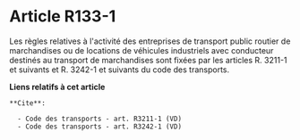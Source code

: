 # Article R133-1

Les règles relatives à l'activité des entreprises de transport public routier de marchandises ou de locations de véhicules
industriels avec conducteur destinés au transport de marchandises sont fixées par les articles R. 3211-1 et suivants et R.
3242-1 et suivants du code des transports.

**Liens relatifs à cet article**

	**Cite**:

	  - Code des transports - art. R3211-1 (VD)
	  - Code des transports - art. R3242-1 (VD)
